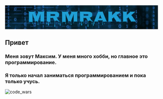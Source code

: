 ![Name](https://github.com/MrMrakk/MrMrakk/blob/main/name2.png)

## Привет
### Меня зовут Максим. У меня много хобби, но главное это программирование.
### Я только начал заниматься программированием и пока только учусь.

![code_wars](https://www.codewars.com/users/MrMrakk/badges/large)
